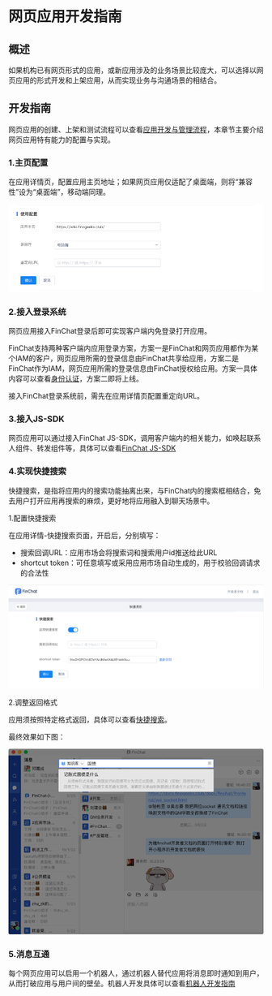 # 网页应用开发指南
## 概述
如果机构已有网页形式的应用，或新应用涉及的业务场景比较庞大，可以选择以网页应用的形式开发和上架应用，从而实现业务与沟通场景的相结合。

## 开发指南
网页应用的创建、上架和测试流程可以查看[应用开发与管理流程](https://docs.finogeeks.club/docs/finchat/#/finstore?id=%E8%87%AA%E5%BB%BA%E5%BA%94%E7%94%A8%E6%B5%81%E7%A8%8B)，本章节主要介绍网页应用特有能力的配置与实现。

### 1.主页配置
在应用详情页，配置应用主页地址；如果网页应用仅适配了桌面端，则将“兼容性”设为“桌面端”，移动端同理。

![](../material/webapp/homeURL.png)

### 2.接入登录系统
网页应用接入FinChat登录后即可实现客户端内免登录打开应用。

FinChat支持两种客户端内应用登录方案，方案一是FinChat和网页应用都作为某个IAM的客户，网页应用所需的登录信息由FinChat共享给应用，方案二是FinChat作为IAM，网页应用所需的登录信息由FinChat授权给应用。方案一具体内容可以查看[身份认证](https://docs.finogeeks.club/docs/finchat/api/api_server.html#%E8%BA%AB%E4%BB%BD%E8%AE%A4%E8%AF%81)，方案二即将上线。

接入FinChat登录系统前，需先在应用详情页配置重定向URL。


### 3.接入JS-SDK
网页应用可以通过接入FinChat JS-SDK，调用客户端内的相关能力，如唤起联系人组件、转发组件等，具体可以查看[FinChat JS-SDK](https://docs.finogeeks.club/docs/finchat/api/api_client.html#%E6%A6%82%E8%BF%B0)

### 4.实现快捷搜索
快捷搜索，是指将应用内的搜索功能抽离出来，与FinChat内的搜索框相结合，免去用户打开应用再搜索的麻烦，更好地将应用融入到聊天场景中。

1.配置快捷搜索

在应用详情-快捷搜索页面，开启后，分别填写：
* 搜索回调URL：应用市场会将搜索词和搜索用户id推送给此URL
* shortcut token：可任意填写或采用应用市场自动生成的，用于校验回调请求的合法性

![](../material/webapp/shortsearch2.png)

2.调整返回格式

应用须按照特定格式返回，具体可以查看[快捷搜索](https://docs.finogeeks.club/docs/finchat/api/api_server.html#%E5%9B%9E%E8%B0%83%E6%8E%A5%E5%8F%A3-2)。

最终效果如下图：

![](../material/webapp/short-search.png)

### 5.消息互通
每个网页应用可以启用一个机器人，通过机器人替代应用将消息即时通知到用户，从而打破应用与用户间的壁垒。机器人开发具体可以查看[机器人开发指南](https://docs.finogeeks.club/docs/finchat/backend/bot.html#%E6%A6%82%E8%BF%B0)







